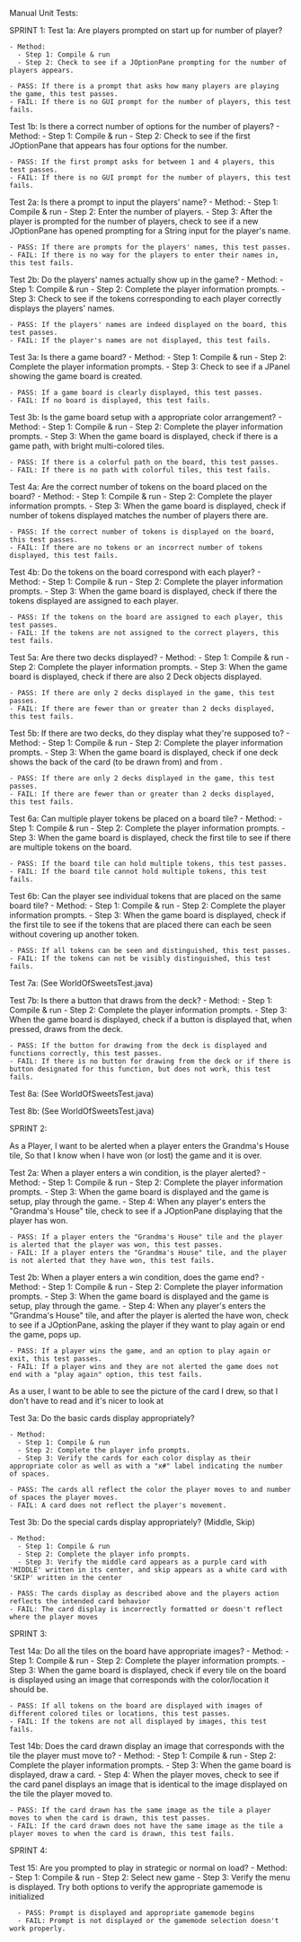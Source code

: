 Manual Unit Tests:

SPRINT 1:
Test 1a: Are players prompted on start up for number of player?

    - Method:
      - Step 1: Compile & run
      - Step 2: Check to see if a JOptionPane prompting for the number of players appears.

    - PASS: If there is a prompt that asks how many players are playing the game, this test passes.
    - FAIL: If there is no GUI prompt for the number of players, this test fails.

Test 1b: Is there a correct number of options for the number of players?
    - Method:
      - Step 1: Compile & run
      - Step 2: Check to see if the first JOptionPane that appears has four options for the number.

    - PASS: If the first prompt asks for between 1 and 4 players, this test passes.
    - FAIL: If there is no GUI prompt for the number of players, this test fails.

Test 2a: Is there a prompt to input the players' name?
    - Method:
      - Step 1: Compile & run
      - Step 2: Enter the number of players.
      - Step 3: After the player is prompted for the number of players, check to see if a new JOptionPane has opened prompting for a String input for the player's name.

    - PASS: If there are prompts for the players' names, this test passes.
    - FAIL: If there is no way for the players to enter their names in, this test fails.

Test 2b: Do the players' names actually show up in the game?
    - Method:
      - Step 1: Compile & run
      - Step 2: Complete the player information prompts.
      - Step 3: Check to see if the tokens corresponding to each player correctly displays the players' names.

    - PASS: If the players' names are indeed displayed on the board, this test passes.
    - FAIL: If the player's names are not displayed, this test fails.

Test 3a: Is there a game board?
    - Method:
      - Step 1: Compile & run
      - Step 2: Complete the player information prompts.
      - Step 3: Check to see if a JPanel showing the game board is created.

    - PASS: If a game board is clearly displayed, this test passes.
    - FAIL: If no board is displayed, this test fails.

Test 3b: Is the game board setup with a appropriate color arrangement?
    - Method:
      - Step 1: Compile & run
      - Step 2: Complete the player information prompts.
      - Step 3: When the game board is displayed, check if there is a game path, with bright multi-colored tiles.

    - PASS: If there is a colorful path on the board, this test passes.
    - FAIL: If there is no path with colorful tiles, this test fails.

Test 4a: Are the correct number of tokens on the board placed on the board?
    - Method:
      - Step 1: Compile & run
      - Step 2: Complete the player information prompts.
      - Step 3: When the game board is displayed, check if number of tokens displayed matches the number of players there are.

    - PASS: If the correct number of tokens is displayed on the board, this test passes.
    - FAIL: If there are no tokens or an incorrect number of tokens displayed, this test fails.

Test 4b: Do the tokens on the board correspond with each player?
    - Method:
      - Step 1: Compile & run
      - Step 2: Complete the player information prompts.
      - Step 3: When the game board is displayed, check if there the tokens displayed are assigned to each player.

    - PASS: If the tokens on the board are assigned to each player, this test passes.
    - FAIL: If the tokens are not assigned to the correct players, this test fails.

Test 5a: Are there two decks displayed?
    - Method:
      - Step 1: Compile & run
      - Step 2: Complete the player information prompts.
      - Step 3: When the game board is displayed, check if there are also 2 Deck objects displayed.

    - PASS: If there are only 2 decks displayed in the game, this test passes.
    - FAIL: If there are fewer than or greater than 2 decks displayed, this test fails.

Test 5b: If there are two decks, do they display what they're supposed to?
    - Method:
      - Step 1: Compile & run
      - Step 2: Complete the player information prompts.
      - Step 3: When the game board is displayed, check if one deck shows the back of the card (to be drawn from) and from .

    - PASS: If there are only 2 decks displayed in the game, this test passes.
    - FAIL: If there are fewer than or greater than 2 decks displayed, this test fails.

Test 6a: Can multiple player tokens be placed on a board tile?
    - Method:
      - Step 1: Compile & run
      - Step 2: Complete the player information prompts.
      - Step 3: When the game board is displayed, check the first tile to see if there are multiple tokens on the board.

    - PASS: If the board tile can hold multiple tokens, this test passes.
    - FAIL: If the board tile cannot hold multiple tokens, this test fails.

Test 6b: Can the player see individual tokens that are placed on the same board tile?
    - Method:
      - Step 1: Compile & run
      - Step 2: Complete the player information prompts.
      - Step 3: When the game board is displayed, check if the first tile to see if the tokens that are placed there can each be seen without covering up another token.

    - PASS: If all tokens can be seen and distinguished, this test passes.
    - FAIL: If the tokens can not be visibly distinguished, this test fails.

Test 7a: (See WorldOfSweetsTest.java)

Test 7b: Is there a button that draws from the deck?
    - Method:
      - Step 1: Compile & run
      - Step 2: Complete the player information prompts.
      - Step 3: When the game board is displayed, check if a button is displayed that, when pressed, draws from the deck.

    - PASS: If the button for drawing from the deck is displayed and functions correctly, this test passes.
    - FAIL: If there is no button for drawing from the deck or if there is button designated for this function, but does not work, this test fails.

Test 8a: (See WorldOfSweetsTest.java)

Test 8b: (See WorldOfSweetsTest.java)


SPRINT 2:

As a Player,
I want to be alerted when a player enters the Grandma's House tile,
So that I know when I have won (or lost) the game and it is over.

Test 2a: When a player enters a win condition, is the player alerted?
    - Method:
      - Step 1: Compile & run
      - Step 2: Complete the player information prompts.
      - Step 3: When the game board is displayed and the game is setup, play through the game.
      - Step 4: When any player's enters the "Grandma's House" tile, check to see if a JOptionPane displaying that the player has won.

    - PASS: If a player enters the "Grandma's House" tile and the player is alerted that the player was won, this test passes.
    - FAIL: If a player enters the "Grandma's House" tile, and the player is not alerted that they have won, this test fails.

Test 2b: When a player enters a win condition, does the game end?
    - Method:
      - Step 1: Compile & run
      - Step 2: Complete the player information prompts.
      - Step 3: When the game board is displayed and the game is setup, play through the game.
      - Step 4: When any player's enters the "Grandma's House" tile, and after the player is alerted the have won, check to see if a           JOptionPane, asking the player if they want to play again or end the game, pops up.

    - PASS: If a player wins the game, and an option to play again or exit, this test passes.
    - FAIL: If a player wins and they are not alerted the game does not end with a "play again" option, this test fails.

As a user, I want to be able to see the picture of the card I drew, so that I don't have to read and it's nicer to look at

Test 3a: Do the basic cards display appropriately?

    - Method:
      - Step 1: Compile & run
      - Step 2: Complete the player info prompts.
      - Step 3: Verify the cards for each color display as their appropriate color as well as with a "x#" label indicating the number of spaces.

    - PASS: The cards all reflect the color the player moves to and number of spaces the player moves.
    - FAIL: A card does not reflect the player's movement.

Test 3b: Do the special cards display appropriately? (Middle, Skip)

    - Method:
      - Step 1: Compile & run
      - Step 2: Complete the player info prompts.
      - Step 3: Verify the middle card appears as a purple card with 'MIDDLE' written in its center, and skip appears as a white card with 'SKIP' written in the center

    - PASS: The cards display as described above and the players action reflects the intended card behavior
    - FAIL: The card display is incorrectly formatted or doesn't reflect where the player moves

SPRINT 3:

Test 14a: Do all the tiles on the board have appropriate images?
    - Method:
      - Step 1: Compile & run
      - Step 2: Complete the player information prompts.
      - Step 3: When the game board is displayed, check if every tile on the board is displayed using an image that corresponds with the color/location it should be.

    - PASS: If all tokens on the board are displayed with images of different colored tiles or locations, this test passes.
    - FAIL: If the tokens are not all displayed by images, this test fails.

Test 14b: Does the card drawn display an image that corresponds with the tile the player must move to?
    - Method:
      - Step 1: Compile & run
      - Step 2: Complete the player information prompts.
      - Step 3: When the game board is displayed, draw a card.
      - Step 4: When the player moves, check to see if the card panel displays an image that is identical to the image displayed on the tile the player moved to.

    - PASS: If the card drawn has the same image as the tile a player moves to when the card is drawn, this test passes.
    - FAIL: If the card drawn does not have the same image as the tile a player moves to when the card is drawn, this test fails.

SPRINT 4:

Test 15: Are you prompted to play in strategic or normal on load?
    - Method:
      - Step 1: Compile & run
      - Step 2: Select new game
      - Step 3: Verify the menu is displayed. Try both options to verify the appropriate gamemode is initialized

      - PASS: Prompt is displayed and appropriate gamemode begins
      - FAIL: Prompt is not displayed or the gamemode selection doesn't work properly.